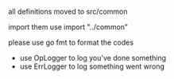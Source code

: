 all definitions moved to src/common

import them use import "../common"

please use go fmt to format the codes

- use OpLogger to log you've done something
- use ErrLogger to log something went wrong